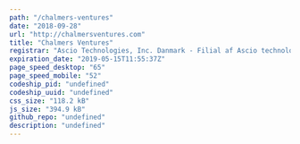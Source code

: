 ```yaml
---
path: "/chalmers-ventures"
date: "2018-09-28"
url: "http://chalmersventures.com"
title: "Chalmers Ventures"
registrar: "Ascio Technologies, Inc. Danmark - Filial af Ascio technologies, Inc. USA"
expiration_date: "2019-05-15T11:55:37Z"
page_speed_desktop: "65"
page_speed_mobile: "52"
codeship_pid: "undefined"
codeship_uuid: "undefined"
css_size: "118.2 kB"
js_size: "394.9 kB"
github_repo: "undefined"
description: "undefined"
---
```


